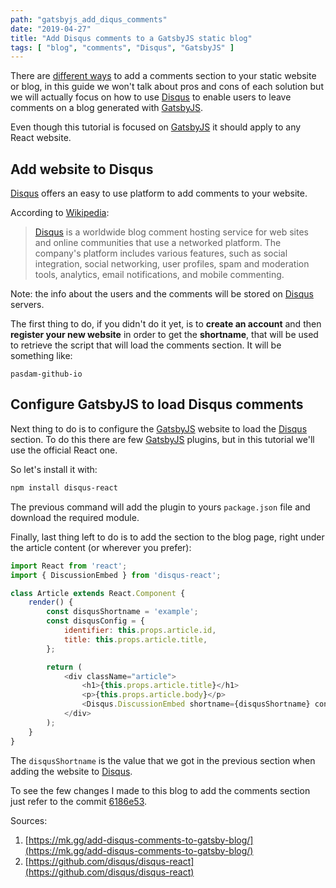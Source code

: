 ```yaml
---
path: "gatsbyjs_add_diqus_comments"
date: "2019-04-27"
title: "Add Disqus comments to a GatsbyJS static blog"
tags: [ "blog", "comments", "Disqus", "GatsbyJS" ]
---
```


There are [different ways](https://www.gatsbyjs.org/blog/2018-04-10-how-to-handle-comments-in-gatsby-blogs/) to add a comments section to your static website or blog, in this guide we won't talk about pros and cons of each solution but we will actually focus on how to use [Disqus](https://disqus.com) to enable users to leave comments on a blog generated with [GatsbyJS](https://www.gatsbyjs.org/).

<!-- intro_end -->

Even though this tutorial is focused on [GatsbyJS](https://www.gatsbyjs.org/) it should apply to any React website.

## Add website to Disqus

[Disqus](https://disqus.com) offers an easy to use platform to add comments to your website.

According to [Wikipedia](https://en.wikipedia.org/wiki/Disqus):

> [Disqus](https://disqus.com) is a worldwide blog comment hosting service for web sites and online communities that use a networked platform. The company's platform includes various features, such as social integration, social networking, user profiles, spam and moderation tools, analytics, email notifications, and mobile commenting.

Note: the info about the users and the comments will be stored on [Disqus](https://disqus.com) servers.

The first thing to do, if you didn't do it yet, is to **create an account** and then **register your new website** in order to get the **shortname**, that will be used to retrieve the script that will load the comments section. It will be something like:

```none
pasdam-github-io
```

## Configure GatsbyJS to load Disqus comments

Next thing to do is to configure the [GatsbyJS](https://www.gatsbyjs.org/) website to load the [Disqus](https://disqus.com) section. To do this there are few [GatsbyJS](https://www.gatsbyjs.org/) plugins, but in this tutorial we'll use the official React one.

So let's install it with:

```bash
npm install disqus-react
```

The previous command will add the plugin to yours `package.json` file and download the required module.

Finally, last thing left to do is to add the section to the blog page, right under the article content (or wherever you prefer):

```javascript
import React from 'react';
import { DiscussionEmbed } from 'disqus-react';

class Article extends React.Component {
    render() {
        const disqusShortname = 'example';
        const disqusConfig = {
            identifier: this.props.article.id,
            title: this.props.article.title,
        };

        return (
            <div className="article">
                <h1>{this.props.article.title}</h1>
                <p>{this.props.article.body}</p>
                <Disqus.DiscussionEmbed shortname={disqusShortname} config={disqusConfig} />
            </div>
        );
    }
}
```

The `disqusShortname` is the value that we got in the previous section when adding the website to [Disqus](https://disqus.com).

To see the few changes I made to this blog to add the comments section just refer to the commit [6186e53]([to.do](https://github.com/pasdam/dev.pasdam.github.io/commit/6186e53a81e75fefea17ac269d2d00fee34237d3)).

Sources:

1. [https://mk.gg/add-disqus-comments-to-gatsby-blog/](https://mk.gg/add-disqus-comments-to-gatsby-blog/)
2. [https://github.com/disqus/disqus-react](https://github.com/disqus/disqus-react)
